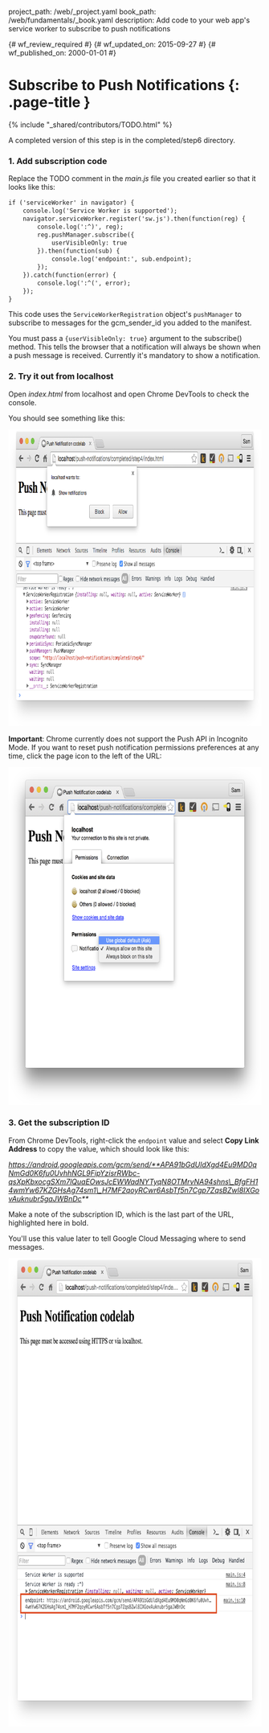 project_path: /web/_project.yaml
book_path: /web/fundamentals/_book.yaml
description: Add code to your web app's service worker to subscribe to push notifications

{# wf_review_required #}
{# wf_updated_on: 2015-09-27 #}
{# wf_published_on: 2000-01-01 #}

# Subscribe to Push Notifications {: .page-title }

{% include "_shared/contributors/TODO.html" %}




A completed version of this step is in the completed/step6 directory.

### 1. Add subscription code

Replace the TODO comment in the _main.js_ file you created earlier so that it looks like this:


    if ('serviceWorker' in navigator) {
        console.log('Service Worker is supported');
        navigator.serviceWorker.register('sw.js').then(function(reg) {
            console.log(':^)', reg);
            reg.pushManager.subscribe({
                userVisibleOnly: true
            }).then(function(sub) {
                console.log('endpoint:', sub.endpoint);
            });
        }).catch(function(error) {
            console.log(':^(', error);
        });
    }
    

This code uses the `ServiceWorkerRegistration` object's `pushManager` to subscribe to  messages for the gcm\_sender\_id you added to the manifest.

You must pass a `{userVisibleOnly: true}` argument to the subscribe() method. This tells the browser that a notification will always be shown when a push message is received. Currently it's mandatory to show a notification.

### 2. Try it out from localhost

Open _index.html_ from localhost and open Chrome DevTools to check the console.

You should see something like this:

<img src="images/image13.png" width="888" height="590" alt="Web page screenshot: permissions dialog for Push Notifications" />

**Important**: Chrome currently does not support the Push API in Incognito Mode.
If you want to reset push notification permissions preferences at any time,
click the page icon to the left of the URL:

<img src="images/image14.png" width="713" height="672"  alt="Web page screenshot: Push notifications permissions setting dialog" />

### 3. Get the subscription ID

From Chrome DevTools, right-click the `endpoint` value and select **Copy Link Address** to copy the value, which should look like this:

_https://android.googleapis.com/gcm/send/**APA91bGdUldXgd4Eu9MD0qNmGd0K6fu0UvhhNGL9FipYzisrRWbc-qsXpKbxocgSXm7lQuaEOwsJcEWWadNYTyqN8OTMrvNA94shns\_BfgFH14wmYw67KZGHsAg74sm1\_H7MF2qoyRCwr6AsbTf5n7Cgp7ZqsBZwl8IXGovAuknubr5gaJWBnDc**_

Make a note of the subscription ID, which is the last part of the URL,
highlighted here in bold.

You'll use this value later to tell Google Cloud Messaging where to send
messages.

<img src="images/image15.png" width="774" height="932" alt="Web page screenshot: Chrome DevTools console showing Push Notifications endpoint value" />
